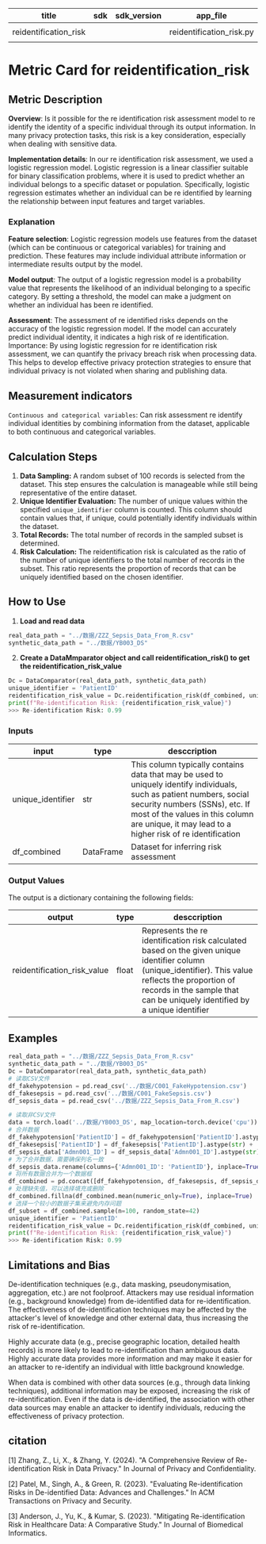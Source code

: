 | title | sdk | sdk_version | app_file | tags | description |
|-------|-----|-------------|----------|------|-------------|
|reidentification_risk| | |reidentification_risk.py|`evaluate` `metric`| |

# Metric Card for reidentification_risk

## Metric Description

**Overview**: Is it possible for the re identification risk assessment model to re identify the identity of a specific individual through its output information. In many privacy protection tasks, this risk is a key consideration, especially when dealing with sensitive data.

**Implementation details**: In our re identification risk assessment, we used a logistic regression model. Logistic regression is a linear classifier suitable for binary classification problems, where it is used to predict whether an individual belongs to a specific dataset or population. Specifically, logistic regression estimates whether an individual can be re identified by learning the relationship between input features and target variables.

### Explanation

**Feature selection**: Logistic regression models use features from the dataset (which can be continuous or categorical variables) for training and prediction. These features may include individual attribute information or intermediate results output by the model.

**Model output**: The output of a logistic regression model is a probability value that represents the likelihood of an individual belonging to a specific category. By setting a threshold, the model can make a judgment on whether an individual has been re identified.

**Assessment**: The assessment of re identified risks depends on the accuracy of the logistic regression model. If the model can accurately predict individual identity, it indicates a high risk of re identification.
Importance: By using logistic regression for re identification risk assessment, we can quantify the privacy breach risk when processing data. This helps to develop effective privacy protection strategies to ensure that individual privacy is not violated when sharing and publishing data.

## Measurement indicators

`Continuous and categorical variables`: Can risk assessment re identify individual identities by combining information from the dataset, applicable to both continuous and categorical variables.

## Calculation Steps

1. **Data Sampling:** A random subset of 100 records is selected from the dataset. This step ensures the calculation is manageable while still being representative of the entire dataset.
2. **Unique Identifier Evaluation:** The number of unique values within the specified `unique_identifier` column is counted. This column should contain values that, if unique, could potentially identify individuals within the dataset.
3. **Total Records:** The total number of records in the sampled subset is determined.
4. **Risk Calculation:** The reidentification risk is calculated as the ratio of the number of unique identifiers to the total number of records in the subset. This ratio represents the proportion of records that can be uniquely identified based on the chosen identifier.

## How to Use

1. **Load and read data**

```python
real_data_path = "../数据/ZZZ_Sepsis_Data_From_R.csv"
synthetic_data_path = "../数据/YB003_DS"
```

2. **Create a DataMmparator object and call reidentification_risk() to get the reidentification_risk_value**

```python
Dc = DataComparator(real_data_path, synthetic_data_path)
unique_identifier = 'PatientID'
reidentification_risk_value = Dc.reidentification_risk(df_combined, unique_identifier)
print(f"Re-identification Risk: {reidentification_risk_value}")
>>> Re-identification Risk: 0.99
```

### Inputs

|input|type|desccription|
|-----|----|------------|
|unique_identifier|str|This column typically contains data that may be used to uniquely identify individuals, such as patient numbers, social security numbers (SSNs), etc. If most of the values in this column are unique, it may lead to a higher risk of re identification|
|df_combined|DataFrame|Dataset for inferring risk assessment|

### Output Values

The output is a dictionary containing the following fields:

|output|type|desccription|
|-----|----|------------|
|reidentification_risk_value|float|Represents the re identification risk calculated based on the given unique identifier column (unique_identifier). This value reflects the proportion of records in the sample that can be uniquely identified by a unique identifier|

## Examples

```python
real_data_path = "../数据/ZZZ_Sepsis_Data_From_R.csv"
synthetic_data_path = "../数据/YB003_DS"
Dc = DataComparator(real_data_path, synthetic_data_path)
# 读取CSV文件
df_fakehypotension = pd.read_csv('../数据/C001_FakeHypotension.csv')
df_fakesepsis = pd.read_csv('../数据/C001_FakeSepsis.csv')
df_sepsis_data = pd.read_csv('../数据/ZZZ_Sepsis_Data_From_R.csv')

# 读取非CSV文件
data = torch.load('../数据/YB003_DS', map_location=torch.device('cpu'))
# 合并数据
df_fakehypotension['PatientID'] = df_fakehypotension['PatientID'].astype(str) + '_hypo'
df_fakesepsis['PatientID'] = df_fakesepsis['PatientID'].astype(str) + '_sepsis'
df_sepsis_data['Admn001_ID'] = df_sepsis_data['Admn001_ID'].astype(str) + '_sepsis_data'
# 为了合并数据，需要确保列名一致
df_sepsis_data.rename(columns={'Admn001_ID': 'PatientID'}, inplace=True)
# 将所有数据合并为一个数据框
df_combined = pd.concat([df_fakehypotension, df_fakesepsis, df_sepsis_data], ignore_index=True)
# 处理缺失值，可以选择填充或删除
df_combined.fillna(df_combined.mean(numeric_only=True), inplace=True)
# 选择一个较小的数据子集来避免内存问题
df_subset = df_combined.sample(n=100, random_state=42)
unique_identifier = 'PatientID'
reidentification_risk_value = Dc.reidentification_risk(df_combined, unique_identifier)
print(f"Re-identification Risk: {reidentification_risk_value}")
>>> Re-identification Risk: 0.99
```

## Limitations and Bias

De-identification techniques (e.g., data masking, pseudonymisation, aggregation, etc.) are not foolproof. Attackers may use residual information (e.g., background knowledge) from de-identified data for re-identification. The effectiveness of de-identification techniques may be affected by the attacker's level of knowledge and other external data, thus increasing the risk of re-identification.

Highly accurate data (e.g., precise geographic location, detailed health records) is more likely to lead to re-identification than ambiguous data. Highly accurate data provides more information and may make it easier for an attacker to re-identify an individual with little background knowledge.

When data is combined with other data sources (e.g., through data linking techniques), additional information may be exposed, increasing the risk of re-identification. Even if the data is de-identified, the association with other data sources may enable an attacker to identify individuals, reducing the effectiveness of privacy protection.

## citation

[1] Zhang, Z., Li, X., & Zhang, Y. (2024). "A Comprehensive Review of Re-identification Risk in Data Privacy." In Journal of Privacy and Confidentiality.

[2] Patel, M., Singh, A., & Green, R. (2023). "Evaluating Re-identification Risks in De-identified Data: Advances and Challenges." In ACM Transactions on Privacy and Security.

[3] Anderson, J., Yu, K., & Kumar, S. (2023). "Mitigating Re-identification Risk in Healthcare Data: A Comparative Study." In Journal of Biomedical Informatics.
